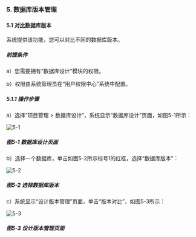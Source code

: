 ### 5. 数据库版本管理

#### 5.1 对比数据库版本

系统提供该功能，您可以对比不同的数据库版本。

##### 前提条件

a）您需要拥有“数据库设计”模块的权限。

b）权限由系统管理员在“用户权限中心”系统中配置。

##### 5.1.1 操作步骤

a）选择“项目管理 > 数据库设计”，系统显示“数据库设计”页面，如图5-1所示：

![5-1](https://www.feisuanyz.com/fsimage/zc-image/cz_10_1_2_01.png)

##### 图5-1 数据库设计页面

b）选择一个数据库，单击如图5-2所示标号1的红框，选择“数据库版本”：

![5-2](https://www.feisuanyz.com/fsimage/zc-image/cz_10_5_1_02.png)

##### 图5-2 选择数据库版本

c）系统显示“设计版本管理”页面，单击“版本对比”，如图5-3所示：

![5-3](https://www.feisuanyz.com/fsimage/zc-image/cz_10_5_1_03.png)

##### 图5-3 设计版本管理页面

